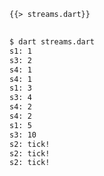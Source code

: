 <!--
title: Streams
-->

<pre>
<code class="hljs dart">{{> streams.dart}}
</code>
</pre>

```bash
$ dart streams.dart
s1: 1
s3: 2
s4: 1
s4: 1
s1: 3
s3: 4
s4: 2
s4: 2
s1: 5
s3: 10
s2: tick!
s2: tick!
s2: tick!
```
